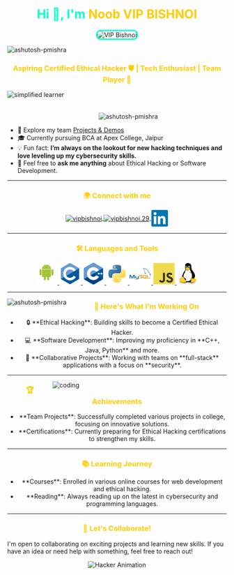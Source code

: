 <h1 align="center" style="color: #00ffcc;">Hi 👋, I'm <span style="color: #ffcc00;"> Noob VIP BISHNOI</span></h1>

<p align="center">
  <img align="center" src="https://i.ibb.co/R3C5QJ7/file-Rd-KFpn-Gf-AW8l7-QAXm6uw5u-PU.jpg" alt="VIP Bishnoi" width="600" style="border: 3px solid #00ffcc; border-radius: 10px;">
</p>
<p align="left"> <img src="https://komarev.com/ghpvc/?username=ashutosh-pmishra&label=Profile%20views&color=0e75b6&style=flat" alt="ashutosh-pmishra" /> </p>

<h3 align="center" style="color: #ffcc00;">Aspiring Certified Ethical Hacker 🛡️ | Tech Enthusiast | Team Player 🚀</h3>


<p><a href="https://www.buymeacoffee.com/vickymaanzo"> <img align="left" src="https://cdn.buymeacoffee.com/buttons/v2/default-yellow.png" height="50" width="210" alt="simplified learner" /></a></p><br><br>

<p><img align="center" src="https://github-readme-streak-stats.herokuapp.com/?user=ashutosh-pmishra&" alt="ashutosh-pmishra" /></p>

- 🔗 Explore my team <span style="color: #00ffcc;">[Projects & Demos](https://youtube-website.vercel.app/)</span>  
- 🎓 Currently pursuing BCA at Apex College, Jaipur
- 💡 Fun fact: **I’m always on the lookout for new hacking techniques and love leveling up my cybersecurity skills.**
- 💬 Feel free to **ask me anything** about Ethical Hacking or Software Development.

---

<h3 align="center" style="color: #ffcc00;">🌍 Connect with me</h3>
<p align="center">
<a href="https://dev.to/vipbishnoi" target="_blank">
  <img align="center" src="https://raw.githubusercontent.com/rahuldkjain/github-profile-readme-generator/master/src/images/icons/Social/devto.svg" alt="vipbishnoi" height="40" width="40" />
</a>
<a href="https://discord.gg/vipbishnoi.29" target="_blank">
  <img align="center" src="https://raw.githubusercontent.com/rahuldkjain/github-profile-readme-generator/master/src/images/icons/Social/discord.svg" alt="vipbishnoi.29" height="40" width="40" />
</a>
<a href="https://www.linkedin.com/in/vipbishnoi" target="_blank">
  <img align="center" src="https://raw.githubusercontent.com/devicons/devicon/master/icons/linkedin/linkedin-original.svg" alt="LinkedIn" height="40" width="40" />
</a>
</p>

---

<h3 align="center" style="color: #ffcc00;">🛠️ Languages and Tools</h3>
<p align="center">
  <a href="https://developer.android.com" target="_blank">
    <img src="https://raw.githubusercontent.com/devicons/devicon/master/icons/android/android-original-wordmark.svg" alt="android" width="50" height="50"/>
  </a> 
  <a href="https://www.cprogramming.com/" target="_blank">
    <img src="https://raw.githubusercontent.com/devicons/devicon/master/icons/c/c-original.svg" alt="c" width="50" height="50"/>
  </a> 
  <a href="https://www.w3schools.com/cpp/" target="_blank">
    <img src="https://raw.githubusercontent.com/devicons/devicon/master/icons/cplusplus/cplusplus-original.svg" alt="cplusplus" width="50" height="50"/>
  </a>
  <a href="https://www.python.org" target="_blank">
    <img src="https://raw.githubusercontent.com/devicons/devicon/master/icons/python/python-original.svg" alt="python" width="50" height="50"/>
  </a>
  <a href="https://www.mysql.com/" target="_blank">
    <img src="https://raw.githubusercontent.com/devicons/devicon/master/icons/mysql/mysql-original-wordmark.svg" alt="mysql" width="50" height="50"/>
  </a>
  <a href="https://developer.mozilla.org/en-US/docs/Web/JavaScript" target="_blank">
    <img src="https://raw.githubusercontent.com/devicons/devicon/master/icons/javascript/javascript-original.svg" alt="javascript" width="50" height="50"/>
  </a> 
  <a href="https://www.linux.org/" target="_blank">
    <img src="https://raw.githubusercontent.com/devicons/devicon/master/icons/linux/linux-original.svg" alt="linux" width="50" height="50"/>
  </a>
</p>

---
<p><img align="left" src="https://github-readme-stats.vercel.app/api/top-langs?username=ashutosh-pmishra&show_icons=true&locale=en&layout=compact" alt="ashutosh-pmishra" /></p>



<h3 align="center" style="color: #ffcc00;">🎯 Here's What I'm Working On</h3>
<ul style="text-align: center;">
  <li>🔒 **Ethical Hacking**: Building skills to become a Certified Ethical Hacker.</li>
  <li>💻 **Software Development**: Improving my proficiency in **C++, Java, Python** and more.</li>
  <li>🌱 **Collaborative Projects**: Working with teams on **full-stack** applications with a focus on **security**.</li>
</ul>

---
<img align="right" alt="coding" width="400" src="https://user-images.githubusercontent.com/55389276/140866485-8fb1c876-9a8f-4d6a-98dc-08c4981eaf70.gif">


<h3 align="center" style="color: #ffcc00;">🏆 Achievements</h3>
<ul style="text-align: center;">
  <li>**Team Projects**: Successfully completed various projects in college, focusing on innovative solutions.</li>
  <li>**Certifications**: Currently preparing for Ethical Hacking certifications to strengthen my skills.</li>
</ul>

---

<h3 align="center" style="color: #ffcc00;">📚 Learning Journey</h3>
<ul style="text-align: center;">
  <li>**Courses**: Enrolled in various online courses for web development and ethical hacking.</li>
  <li>**Reading**: Always reading up on the latest in cybersecurity and programming languages.</li>
</ul>

---

<h3 align="center" style="color: #ffcc00;">🤝 Let's Collaborate!</h3>
I'm open to collaborating on exciting projects and learning new skills. If you have an idea or need help with something, feel free to reach out!

<p align="center">
  <img src="https://media.giphy.com/media/l4FGwcz4f7HtY2MPG/giphy.gif" alt="Hacker Animation" width="400" style="animation: pulse 2s infinite;">
</p>

